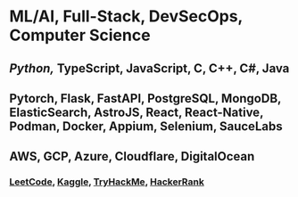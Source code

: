 <h1>ML/AI, Full-Stack, DevSecOps, Computer Science</h1>
<h2><em>Python,</em> TypeScript, JavaScript, C, C++, C#, Java</h2>
<h2>Pytorch, Flask, FastAPI, PostgreSQL, MongoDB, ElasticSearch, AstroJS, React, React-Native, Podman, Docker, Appium, Selenium, SauceLabs</h2>
<h2>AWS, GCP, Azure, Cloudflare, DigitalOcean</h2>

<h3>
  <a href="https://leetcode.com/u/tcs7890/">LeetCode</a>, 
  <a href="https://www.kaggle.com/trevorstahl">Kaggle</a>, 
  <a href="https://tryhackme.com/p/TrevorStahl">TryHackMe</a>,
  <a href="https://www.hackerrank.com/profile/stahltrevor5">HackerRank</a>
</h3>

